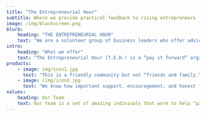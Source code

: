 ```yaml
---
title: "The Entrepreneurial Hour"
subtitle: Where we provide practical feedback to rising entrepreneurs 
image: /img/blackscreen.png
blurb:
    heading: "THE ENTREPRENEURIAL HOUR"
    text: "We are a volunteer group of business leaders who offer advice to entrepreneurs. We expect absolutely nothing in return."
intro:
    heading: "What we offer"
    text: "The Entrepreneurial Hour (T.E.H.) is a “pay it forward” organization focused on helping entrepreneurs and startups succeed. The Entrepreneurial Hour holds weekly meetings where one founder/startup presents to a group of seasoned business leaders who offer friendly but candid advice. We offer practical feedback and a safe place to practice your pitch for a friendly community, present your company, build awareness, think through a challenge you’re facing, and be able to a get fresh perspective on an issue."
products:
    - image: img/icon1.jpg
      text: "This is a friendly community but not “friends and family.” Friends and family are very supportive and necessary to success and we give thanks for that. But they are not always objective or candid. We tell you what your family and friends won’t. This is tough love for the entrepreneur. We ask many questions of clarification and rigorously assess your ideas and marketability and the value of your opportunity or at least as much as time permits."
    - image: /img/icon2.jpg
      text: "We know how important support, encouragement, and honest feedback are, because many of us have been in your shoes. We want to pay it forward. So we give an hour of our time every week to help entrepreneurs like you. Some advice will resonate, and some won’t. You might even hear conflicting advice! Simply take what you like and leave the rest. We only ask you to have an open mind and take notes."
values:
    heading: Our Team
    text: Our team is a set of amazing indiviuals that work to help "pay-it-forward". We make sure you get the feedback you need to be sucessful. 
---
```


